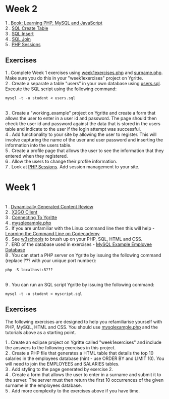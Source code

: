 # Week 2

1 . [Book: Learning PHP, MySQL and JavaScript](http://www.amazon.co.uk/Learning-MySQL-JavaScript-Robin-Nixon/dp/0596157134)
<br> 2 . [SQL Create Table](http://www.w3schools.com/sql/sql_create_table.asp)
<br> 3 . [SQL Insert](http://www.w3schools.com/sql/sql_insert.asp)
<br> 4 . [SQL Join](http://www.w3schools.com/sql/sql_join_inner.asp)
<br> 5 . [PHP Sessions](http://www.w3schools.com/php/php_sessions.asp)

## Exercises

1 . Complete Week 1 exercises using [week1exercises.php](https://gist.github.com/GedMullen/fa29fe3338a7582dbf77) and [surname.php](https://gist.github.com/GedMullen/140f12537a67b8e657fa). Make sure you do this in your "week1exercises" project on Ygritte. 
<br> 2 . Create a separate a table "users" in your own database using [users.sql](https://gist.github.com/GedMullen/11312ef28b66bf70eedf). Execute the SQL script using the following command:
```
mysql -t -u student < users.sql
```
<br> 3 . Create a "working_example" project on Ygritte and create a form that allows the user to enter in a user id and password. The page should then check the user id and password against the data that is stored in the users table and indicate to the user if the login attempt was successful.
<br> 4 . Add functionality to your site by allowing the user to register. This will involve capturing the name of the user and user password and inserting the information into the users table.
<br> 5 . Create a profile page that allows the user to see the information that they entered when they registered.
<br> 6 . Allow the users to change their profile information.
<br> 7 . Look at [PHP Sessions](http://www.w3schools.com/php/php_sessions.asp). Add session management to your site. 
<!--
users.sql
https://gist.github.com/GedMullen/11312ef28b66bf70eedf

week1exercises.php
https://gist.github.com/GedMullen/fa29fe3338a7582dbf77

surname.php
https://gist.github.com/GedMullen/140f12537a67b8e657fa
-->
# Week 1

<br> 1 . [Dynamically Generated Content Review](https://docs.google.com/presentation/d/1bWMd9ypXXUJGt-jDpjpRSfh6_2zHMRKjjBcldO0OMeM/pub?start=false&loop=false&delayms=60000&slide=id.p3)
<br> 2 . [X2GO Client](https://drive.google.com/file/d/0B-CFaefA1v4RVWN5eFRlSV9YbVU/view?usp=sharing)
<br> 3 . [Connecting To Ygritte](https://docs.google.com/document/d/1wV6XGhOPlpwCMElZAqlH83YYXo_PpdNNdVMN6Toh3mw/pub)
<br> 4 . [mysqlexample.php](https://gist.github.com/GedMullen/f58ea879c98ada9ca055)
<br> 5 . If you are unfamiliar with the Linux command line then this will help - [Learning the Command Line on Codecademy](https://www.codecademy.com/learn/learn-the-command-line)
<br> 6 . See [w3schools](http://www.w3schools.com) to brush up on your PHP, SQL, HTML and CSS. 
<br> 7 . ERD of the database used in exercises - [MySQL Example Employee Database](https://dev.mysql.com/doc/employee/en/sakila-structure.html)
<br> 8 . You can start a PHP server on Ygritte by issuing the following command (replace ??? with your unique port number):
```
php -S localhost:8??? 
```
<br> 9 . You can run an SQL script Ygritte by issuing the following command:
```
mysql -t -u student < myscript.sql
```

## Exercises

The following exercises are designed to help you refamiliarise yourself with PHP, MySQL, HTML and CSS. You should use [mysqlexample.php](https://gist.github.com/GedMullen/f58ea879c98ada9ca055) and the tutorials above as a starting point.

1 . Create an eclipse project on Ygritte called "week1exercises" and include the answers to the following exercises in this project. 
<br> 2 . Create a PHP file that generates a HTML table that details the top 10 salaries in the employees database (hint - use ORDER BY and LIMIT 10). You will need to join the EMPLOYEES and SALARIES tables.
<br> 3 . Add styling to the page generated by exercise 2.
<br> 4 . Create a form that allows the user to enter in a surname and submit it to the server. The server must then return the first 10 occurrences of the given surname in the employees database.
<br> 5 . Add more complexity to the exercises above if you have time.

